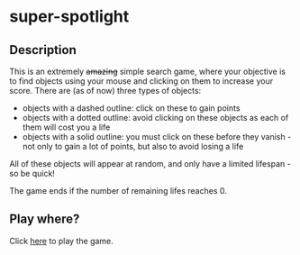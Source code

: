 # super-spotlight

## Description

This is an extremely ~~amazing~~ simple search game, where your objective is to find objects using your mouse and clicking on them to increase your score.
There are (as of now) three types of objects:
* objects with a dashed outline: click on these to gain points
* objects with a dotted outline: avoid clicking on these objects as each of them will cost you a life
* objects with a solid outline: you must click on these before they vanish - not only to gain a lot of points, but also to avoid losing a life

All of these objects will appear at random, and only have a limited lifespan - so be quick!

The game ends if the number of remaining lifes reaches 0. 

## Play where?

Click [here](https://aeveris.github.io/super-spotlight/spotlight.html) to play the game.
